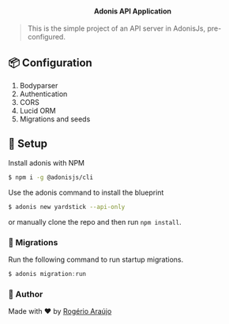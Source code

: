 <h4 align="center">
   Adonis API Application
</h4>

> This is the simple project of an API server in AdonisJs, pre-configured.

## 📦 Configuration

1. Bodyparser
2. Authentication
3. CORS
4. Lucid ORM
5. Migrations and seeds

## 🚀 Setup

Install adonis with NPM
```bash
$ npm i -g @adonisjs/cli
```
Use the adonis command to install the blueprint

```bash
$ adonis new yardstick --api-only
```

or manually clone the repo and then run `npm install`.


### 📑 Migrations

Run the following command to run startup migrations.

```js
$ adonis migration:run
```
### 👤 Author
Made with ♥ by [Rogério Araújo](https://github.com/rodgerarujo)